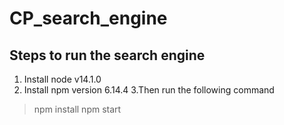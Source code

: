 # CP_search_engine

## Steps to run the search engine
1. Install node v14.1.0
2. Install npm version 6.14.4
3.Then run the following command

> npm install
> npm start
